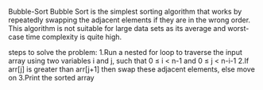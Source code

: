 Bubble-Sort
Bubble Sort is the simplest sorting algorithm that works by repeatedly swapping the adjacent elements if they are in the wrong order. This algorithm is not suitable for large data sets as its average and worst-case time complexity is quite high.

steps to solve the problem:
1.Run a nested for loop to traverse the input array using two variables i and j, such that 0 ≤ i < n-1 and 0 ≤ j < n-i-1
2.If arr[j] is greater than arr[j+1] then swap these adjacent elements, else move on
3.Print the sorted array
